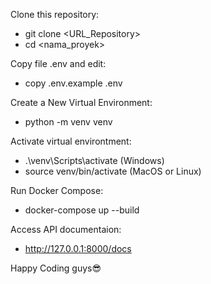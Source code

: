 Clone this repository:
- git clone <URL_Repository>
- cd <nama_proyek>

Copy file .env and edit:
- copy .env.example .env

Create a New Virtual Environment:
- python -m venv venv

Activate virtual environtment:
- .\venv\Scripts\activate   (Windows)
- source venv/bin/activate  (MacOS or Linux)

Run Docker Compose:
- docker-compose up --build

Access API documentaion:
- http://127.0.0.1:8000/docs


Happy Coding guys😎
